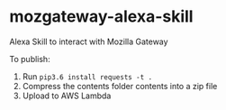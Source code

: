 # mozgateway-alexa-skill
Alexa Skill to interact with Mozilla Gateway

To publish:

1. Run `pip3.6 install requests -t .`
2. Compress the contents folder contents into a zip file 
3. Upload to AWS Lambda

